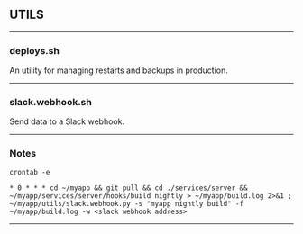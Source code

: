## UTILS
___
### deploys.sh

An utility for managing restarts and backups in production.
___

### slack.webhook.sh

Send data to a Slack webhook.
___
### Notes

`crontab -e`

```
* 0 * * * cd ~/myapp && git pull && cd ./services/server && ~/myapp/services/server/hooks/build nightly > ~/myapp/build.log 2>&1 ; ~/myapp/utils/slack.webhook.py -s "myapp nightly build" -f ~/myapp/build.log -w <slack webhook address>
```
___